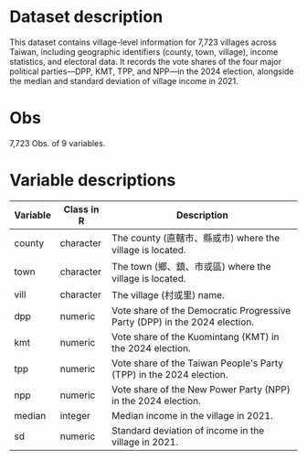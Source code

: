 # Dataset description

This dataset contains village-level information for 7,723 villages across Taiwan, including geographic identifiers (county, town, village), income statistics, and electoral data. It records the vote shares of the four major political parties—DPP, KMT, TPP, and NPP—in the 2024 election, alongside the median and standard deviation of village income in 2021.

# Obs

7,723 Obs. of 9 variables.

# Variable descriptions

| Variable | Class in R | Description                                                                |
| -------- | ---------- | -------------------------------------------------------------------------- |
| county   | character  | The county (直轄市、縣或市) where the village is located.                  |
| town     | character  | The town (鄉、鎮、市或區) where the village is located.                    |
| vill     | character  | The village (村或里) name.                                                 |
| dpp      | numeric    | Vote share of the Democratic Progressive Party (DPP) in the 2024 election. |
| kmt      | numeric    | Vote share of the Kuomintang (KMT) in the 2024 election.                   |
| tpp      | numeric    | Vote share of the Taiwan People's Party (TPP) in the 2024 election.        |
| npp      | numeric    | Vote share of the New Power Party (NPP) in the 2024 election.              |
| median   | integer    | Median income in the village in 2021.                                      |
| sd       | numeric    | Standard deviation of income in the village in 2021.                       |